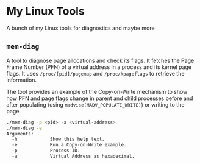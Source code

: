 # My Linux Tools
A bunch of my Linux tools for diagnostics and maybe more

## `mem-diag`
A tool to diagnose page allocations and check its flags.
It fetches the Page Frame Number (PFN) of a virtual address in a process and its kernel page flags.
It uses `/proc/[pid]/pagemap` and `/proc/kpageflags` to retrieve the information.

The tool provides an example of the Copy-on-Write mechanism to show how PFN and page flags change in parent and child processes
before and after populating (using `madvise(MADV_POPULATE_WRITE)`) or writing to the page.

```bash
./mem-diag -p <pid> -a <virtual-address>
./mem-diag -e
Arguments:
  -h            Show this help text.
  -e            Run a Copy-on-Write example.
  -p            Process ID.
  -a            Virtual Address as hexadecimal.
```
